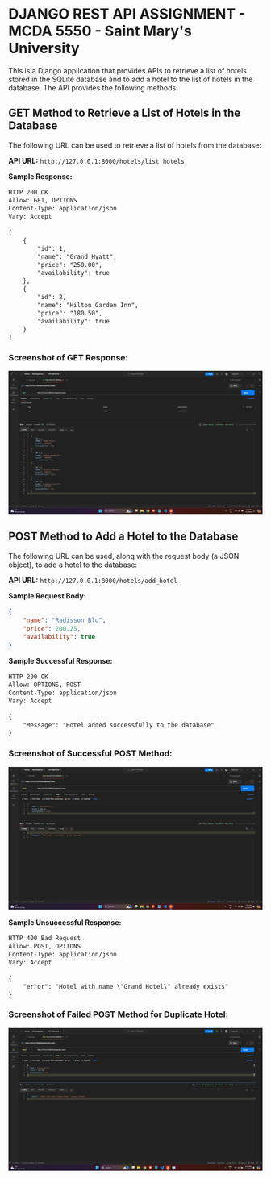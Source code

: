 # DJANGO REST API ASSIGNMENT - MCDA 5550 - Saint Mary's University

This is a Django application that provides APIs to retrieve a list of hotels stored in the SQLite database and to add a hotel to the list of hotels in the database. The API provides the following methods:

## GET Method to Retrieve a List of Hotels in the Database

The following URL can be used to retrieve a list of hotels from the database:

**API URL:** `http://127.0.0.1:8000/hotels/list_hotels`

**Sample Response:**
```
HTTP 200 OK
Allow: GET, OPTIONS
Content-Type: application/json
Vary: Accept

[
    {
        "id": 1,
        "name": "Grand Hyatt",
        "price": "250.00",
        "availability": true
    },
    {
        "id": 2,
        "name": "Hilton Garden Inn",
        "price": "180.50",
        "availability": true
    }
]
```

### Screenshot of GET Response:
![alt text](API_RESPONSE_GET.png)


## POST Method to Add a Hotel to the Database

The following URL can be used, along with the request body (a JSON object), to add a hotel to the database:

**API URL:** `http://127.0.0.1:8000/hotels/add_hotel`

**Sample Request Body:**
```json
{
    "name": "Radisson Blu",
    "price": 200.25,
    "availability": true
}
```

**Sample Successful Response:**
```
HTTP 200 OK
Allow: OPTIONS, POST
Content-Type: application/json
Vary: Accept

{
    "Message": "Hotel added successfully to the database"
}
```

### Screenshot of Successful POST Method:
![alt text](API_SUCCESS_RESPONSE_POST.png)

**Sample Unsuccessful Response:**
```
HTTP 400 Bad Request
Allow: POST, OPTIONS
Content-Type: application/json
Vary: Accept

{
    "error": "Hotel with name \"Grand Hotel\" already exists"
}
```

### Screenshot of Failed POST Method for Duplicate Hotel:
![alt text](API_FAILED_RESPONSE_POST.png)